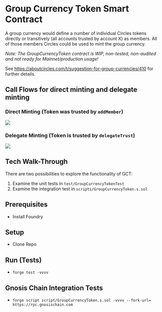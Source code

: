 # Group Currency Token Smart Contract

A group currency would define a number of individual Circles tokens directly or transitively (all accounts trusted by account X) as members. All of those members Circles could be used to mint the group currency.

_Note: The GroupCurrencyToken contract is WIP, non-tested, non-audited and not ready for Mainnet/production usage!_

See https://aboutcircles.com/t/suggestion-for-group-currencies/410 for further details.

## Call Flows for direct minting and delegate minting

### Direct Minting (Token was trusted by `addMember`)

![](https://i.imgur.com/X9YyadU.png)

### Delegate Minting (Token is trusted by `delegateTrust`)

![](https://i.imgur.com/bs1trdg.png)

## Tech Walk-Through

There are two possibilities to explore the functionality of GCT:

1. Examine the unit tests in `test/GroupCurrencyTokenTest`
2. Examine the integration test in `scripts/GroupCurrencyToken.s.sol`

## Prerequisites

* Install Foundry

## Setup

* Clone Repo

## Run (Tests)

* `forge test -vvvv`

## Gnosis Chain Integration Tests

* `forge script script/GroupCurrencyToken.s.sol -vvvv --fork-url=
https://rpc.gnosischain.com`
